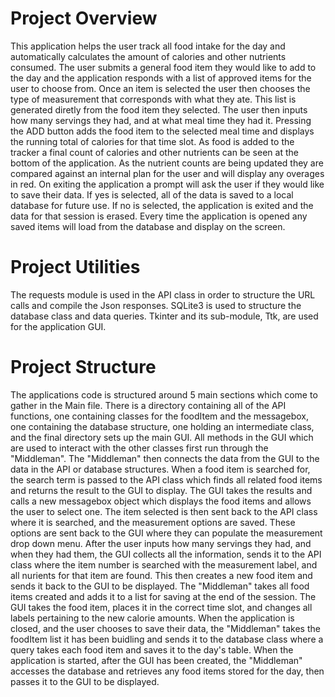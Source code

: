 # Project Overview

This application helps the user track all food intake for the day and automatically calculates the amount of calories and other nutrients consumed. The user submits a general food item they would like to add to the day and the application responds with a list of approved items for the user to choose from. Once an item is selected the user then chooses the type of measurement that corresponds with what they ate. This list is generated diretly from the food item they selected. The user then inputs how many servings they had, and at what meal time they had it. Pressing the ADD button adds the food item to the selected meal time and displays the running total of calories for that time slot. As food is added to the tracker a final count of calories and other nutrients can be seen at the bottom of the application. As the nutrient counts are being updated they are compared against an internal plan for the user and will display any overages in red. On exiting the application a prompt will ask the user if they would like to save their data. If yes is selected, all of the data is saved to a local database for future use. If no is selected, the application is exited and the data for that session is erased. Every time the application is opened any saved items will load from the database and display on the screen.


# Project Utilities

The requests module is used in the API class in order to structure the URL calls and compile the Json responses. 
SQLite3 is used to structure the database class and data queries.
Tkinter and its sub-module, Ttk, are used for the application GUI.


# Project Structure

The applications code is structured around 5 main sections which come to gather in the Main file. There is a directory containing all of the API functions, one containing classes for the foodItem and the messagebox, one containing the database structure, one holding an intermediate class, and the final directory sets up the main GUI. All methods in the GUI which are used to interact with the other classes first run through the "Middleman". The "Middleman" then connects the data from the GUI to the data in the API or database structures. When a food item is searched for, the search term is passed to the API class which finds all related food items and returns the result to the GUI to display. The GUI takes the results and calls a new messagebox object which displays the food items and allows the user to select one. The item selected is then sent back to the API class where it is searched, and the measurement options are saved. These options are sent back to the GUI where they can populate the measurement drop down menu. After the user inputs how many servings they had, and when they had them, the GUI collects all the information, sends it to the API class where the item number is searched with the measurement label, and all nurients for that item are found. This then creates a new food item and sends it back to the GUI to be displayed. The "Middleman" takes all food items created and adds it to a list for saving at the end of the session. The GUI takes the food item, places it in the correct time slot, and changes all labels pertaining to the new calorie amounts. When the application is closed, and the user chooses to save their data, the "Middleman" takes the foodItem list it has been buidling and sends it to the database class where a query takes each food item and saves it to the day's table. When the application is started, after the GUI has been created, the "Middleman" accesses the database and retrieves any food items stored for the day, then passes it to the GUI to be displayed.   

